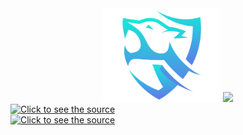 <div align="center">
  <img class="image" height="150px" src="logo.png"/>
  <img class="image" height="150px" src="title.svg"/>
</div>

<div align="left">
 <a class="link" href="https://thewampuscats.org">
  <img class="image" height="50px" src="website_link.svg" alt="Click to see the source">
 </a>
 <br/>
 <a class="link" href="https://discord.gg/QwgKNGEw7F">
  <img class="image" height="50px" src="discord.svg" alt="Click to see the source">
 </a>
</div>
